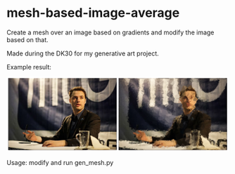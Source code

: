 # mesh-based-image-average
Create a mesh over an image based on gradients and modify the image based on that. 

Made during the DK30 for my generative art project.

Example result:

![alt text](generated.png "Generated example")

Usage: modify and run gen_mesh.py